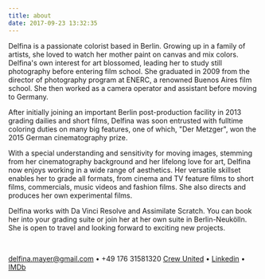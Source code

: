 ```yaml
---
title: about
date: 2017-09-23 13:32:35
---
```


Delfina is a passionate colorist based in Berlin. Growing up in a family of artists, she loved to watch her mother paint on canvas and mix colors. Delfina's own interest for art blossomed, leading her to study still photography before entering film school. She graduated in 2009 from the director of photography program at ENERC, a renowned Buenos Aires film school. She then worked as a camera operator and assistant before moving to Germany.

After initially joining an important Berlin post-production facility in 2013 grading dailies and short films, Delfina was soon entrusted with fulltime coloring duties on many big features, one of which, "Der Metzger", won the 2015 German cinematography prize.

With a special understanding and sensitivity for moving images, stemming from her cinematography background and her lifelong love for art, Delfina now enjoys working in a wide range of aesthetics. Her versatile skillset enables her to grade all formats, from cinema and TV feature films to short films, commercials, music videos and fashion films. She also directs and produces her own experimental films.

Delfina works with Da Vinci Resolve and Assimilate Scratch. You can book her into your grading suite or join her at her own suite in Berlin-Neukölln. She is open to travel and looking forward to exciting new projects.

&nbsp;

<a href="mailto: delfina.mayer@gmail.com">delfina.mayer@gmail.com</a> • +49&nbsp;176&nbsp;31581320
<a href="https://www.crew-united.com/?show=memberdetail&ID=328647">Crew United</a> • <a href="https://de.linkedin.com/in/delfina-mayer-0650b0139">Linkedin</a> • <a href="http://www.imdb.com/name/nm4306441/">IMDb</a>
